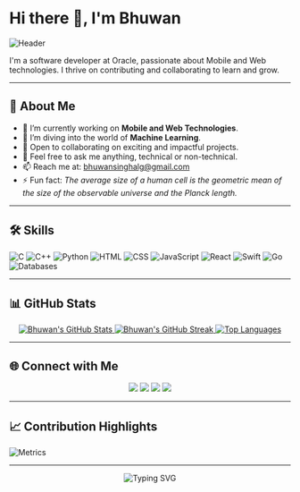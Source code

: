 # Hi there 👋, I'm Bhuwan

![Header](https://media.giphy.com/media/13HgwGsXF0aiGY/giphy.gif)

I'm a software developer at Oracle, passionate about Mobile and Web technologies. I thrive on contributing and collaborating to learn and grow. 

---

## 🚀 About Me

- 🔭 I’m currently working on **Mobile and Web Technologies**.
- 🌱 I’m diving into the world of **Machine Learning**.
- 👯 Open to collaborating on exciting and impactful projects.
- 💬 Feel free to ask me anything, technical or non-technical.
- 📫 Reach me at: [bhuwansinghalg@gmail.com](mailto:bhuwansinghalg@gmail.com)
- ⚡ Fun fact: *The average size of a human cell is the geometric mean of the size of the observable universe and the Planck length.*

---

## 🛠️ Skills

![C](https://img.shields.io/badge/-C-00599C?style=for-the-badge&logo=c&logoColor=white)
![C++](https://img.shields.io/badge/-C++-00599C?style=for-the-badge&logo=cplusplus&logoColor=white)
![Python](https://img.shields.io/badge/-Python-3776AB?style=for-the-badge&logo=python&logoColor=white)
![HTML](https://img.shields.io/badge/-HTML-E34F26?style=for-the-badge&logo=html5&logoColor=white)
![CSS](https://img.shields.io/badge/-CSS-1572B6?style=for-the-badge&logo=css3&logoColor=white)
![JavaScript](https://img.shields.io/badge/-JavaScript-F7DF1E?style=for-the-badge&logo=javascript&logoColor=black)
![React](https://img.shields.io/badge/-React-61DAFB?style=for-the-badge&logo=react&logoColor=black)
![Swift](https://img.shields.io/badge/-Swift-FA7343?style=for-the-badge&logo=swift&logoColor=white)
![Go](https://img.shields.io/badge/-Go-00ADD8?style=for-the-badge&logo=go&logoColor=white)
![Databases](https://img.shields.io/badge/-Databases-4479A1?style=for-the-badge&logo=mysql&logoColor=white)

---

## 📊 GitHub Stats

<div align="center">
  <a href="https://github.com/BhuwanSingh">
    <img src="https://github-readme-stats.vercel.app/api?username=BhuwanSingh&show_icons=true&theme=tokyonight&count_private=true" alt="Bhuwan's GitHub Stats" />
  </a>
  <a href="https://github.com/BhuwanSingh">
    <img src="https://github-readme-streak-stats.herokuapp.com?user=BhuwanSingh&theme=tokyonight" alt="Bhuwan's GitHub Streak" />
  </a>
  <a href="https://github.com/BhuwanSingh">
    <img src="https://github-readme-stats.vercel.app/api/top-langs/?username=BhuwanSingh&layout=compact&theme=tokyonight" alt="Top Languages" />
  </a>
</div>

---

## 🌐 Connect with Me

<p align="center">
  <a href="https://www.linkedin.com/in/bhuwan-singh-677b421a/"><img src="https://img.shields.io/badge/-LinkedIn-0077B5?style=for-the-badge&logo=linkedin&logoColor=white"/></a>
  <a href="https://www.instagram.com/i_bhuwan/"><img src="https://img.shields.io/badge/-Instagram-E4405F?style=for-the-badge&logo=instagram&logoColor=white"/></a>
  <a href="mailto:bhuwansinghalg@gmail.com"><img src="https://img.shields.io/badge/-Gmail-D14836?style=for-the-badge&logo=gmail&logoColor=white"/></a>
  <a href="https://www.bhuwansingh.me/"><img src="https://img.shields.io/badge/-Website-4E69C8?style=for-the-badge&logo=internet-explorer&logoColor=white"/></a>
</p>

---

## 📈 Contribution Highlights

![Metrics](https://metrics.lecoq.io/BhuwanSingh?template=classic&repositories=100&lines=1000&config.timezone=Asia%2FCalcutta)

---

<div align="center">
  <img src="https://readme-typing-svg.herokuapp.com?font=Fira+Code&size=22&pause=1000&color=00F700&width=435&lines=Let's+create+something+amazing+together!" alt="Typing SVG"/>
</div>
